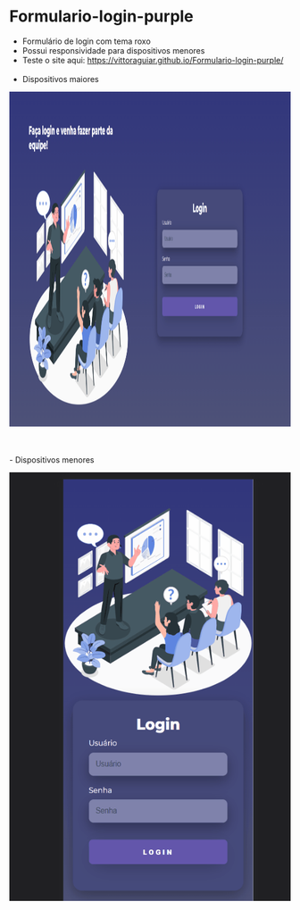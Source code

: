 # Formulario-login-purple
- Formulário de login com tema roxo
- Possui responsividade para dispositivos menores
- Teste o site aqui: https://vittoraguiar.github.io/Formulario-login-purple/
<br></br>
- Dispositivos maiores
<p align="center"><img src="./login-gif-lg.gif" alt="login-gif" width="1024px" height="600px"></p>
<br></br>
- Dispositivos menores
<p align="center"><img src="./login-gif-sg.gif" alt="login-gif" height="768px"></p>
